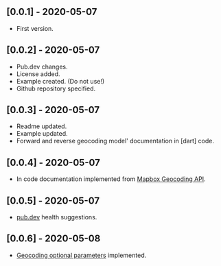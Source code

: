 ## [0.0.1] - 2020-05-07

* First version.

## [0.0.2] - 2020-05-07

* Pub.dev changes.
* License added.
* Example created. (Do not use!)
* Github repository specified.

## [0.0.3] - 2020-05-07

* Readme updated.
* Example updated.
* Forward and reverse geocoding model' documentation in [dart] code.

## [0.0.4] - 2020-05-07

* In code documentation implemented from [Mapbox Geocoding API](https://docs.mapbox.com/api/search/#geocoding).

## [0.0.5] - 2020-05-07

* [pub.dev](https://pub.dev/) health suggestions.

## [0.0.6] - 2020-05-08

* [Geocoding optional parameters](https://docs.mapbox.com/api/search/#geocoding) implemented.
